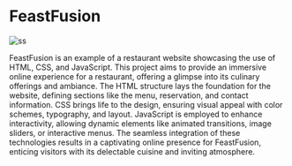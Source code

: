 ﻿# FeastFusion
![ss](https://github.com/pushkarraj7/FeastFusion/assets/86008182/99e2e9b7-d653-40e5-afbf-e103c229f111)

FeastFusion is an example of a restaurant website showcasing the use of HTML, CSS, and JavaScript. This project aims to provide an immersive online experience for a restaurant, offering a glimpse into its culinary offerings and ambiance. The HTML structure lays the foundation for the website, defining sections like the menu, reservation, and contact information. CSS brings life to the design, ensuring visual appeal with color schemes, typography, and layout. JavaScript is employed to enhance interactivity, allowing dynamic elements like animated transitions, image sliders, or interactive menus. The seamless integration of these technologies results in a captivating online presence for FeastFusion, enticing visitors with its delectable cuisine and inviting atmosphere.
